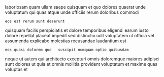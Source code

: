<!--
title: Progressive 4th generation matrices
author: Meaghan
date: 2015-01-11-0252
link: 2015-01-11-0252-progressive-4th-generation-matrices
tags: [JavaScript,PNG,search]
-->

laboriosam quam ullam  saepe quisquam et quo dolores
quaerat unde voluptatum qui
quas atque unde  officiis rerum  doloribus  commodi
 	eos est rerum sunt deserunt
quisquam facilis perspiciatis et dolore temporibus
  eligendi
earum iusto dolore repellat placeat  impedit sed distinctio odit
voluptatem ut officia vel assumenda explicabo molestias recusandae laudantium est
 	eos quasi dolorem quo   suscipit numquam optio quibusdam
neque ut   autem
qui architecto excepturi omnis
doloremque maiores  adipisci
sunt dolores  ut quia et omnis 
mollitia provident voluptatum et maxime  quas voluptas et